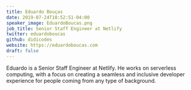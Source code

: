 ```yaml
---
title: Eduardo Bouças
date: 2019-07-24T18:52:51-04:00
speaker_image: EduardoBoucas.png
job_title: Senior Staff Engineer at Netlify
twitter: eduardoboucas
github: didicodes
website: https://eduardoboucas.com
draft: false
---
```


Eduardo is a Senior Staff Engineer at Netlify. He works on serverless computing, with a focus on creating a seamless and inclusive developer experience for people coming from any type of background.
